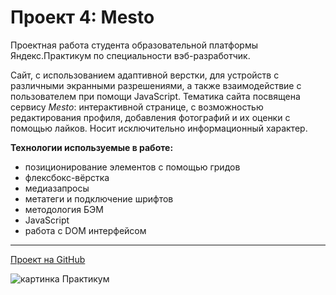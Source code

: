 # Проект 4: Mesto


Проектная работа студента образовательной платформы Яндекс.Практикум по специальности вэб-разработчик.


Сайт, с использованием адаптивной верстки, для устройств с различными экранными разрешениями, а также взаимодействие с пользователем при помощи JavaScript. Тематика сайта посвящена сервису *Mesto*: интерактивной странице, с возможностью редактирования профиля, добавления фотографий и их оценки с помощью лайков. Носит исключительно информационный характер.


**Технологии используемые в работе:**
- позиционирование элементов с помощью гридов
- флексбокс-вёрстка
- медиазапросы
- метатеги и подключение шрифтов
- методология БЭМ
- JavaScript
- работа с DOM интерфейсом
---
[Проект на GitHub](https://vladimir-chernyshov.github.io/mesto/)

![картинка Практикум](https://4.bp.blogspot.com/-B07LKQPM4Fo/UhpT7p-RjjI/AAAAAAAAPsM/wy8u4BQdU94/s400/imprimir+varias+fotos+en+una+sola+p%C3%A1gina.jpg "Mesto")